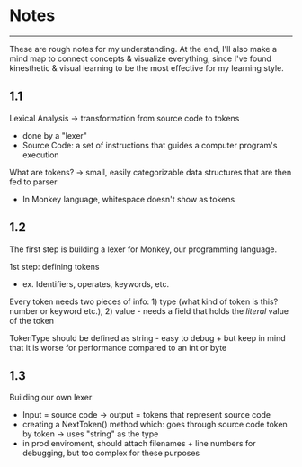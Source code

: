 # Notes
---
These are rough notes for my understanding. At the end, I'll also make a mind map to connect concepts & visualize everything, since I've found kinesthetic & visual learning to be the most effective for my learning style.  

## 1.1
Lexical Analysis -> transformation from source code to tokens 
- done by a "lexer" 
- Source Code: a set of  instructions that guides a computer program's execution

What are tokens? -> small, easily categorizable data structures that are then fed to parser
- In Monkey language, whitespace doesn't show as tokens 

## 1.2 
The first step is building a lexer for Monkey, our programming language. 

1st step: defining tokens 
- ex. Identifiers, operates, keywords, etc. 

Every token needs two pieces of info: 1) type (what kind of token is this? number or keyword etc.), 2) value - needs a field that holds the *literal* value of the token 

TokenType should be defined as string - easy to debug + but keep in mind that it is worse for performance compared to an int or byte

## 1.3
Building our own lexer 
- Input = source code -> output = tokens that represent source code 
- creating a NextToken() method which: goes through source code token by token -> uses "string" as the type 
- in prod enviroment, should attach filenames + line numbers for debugging, but too complex for these purposes 